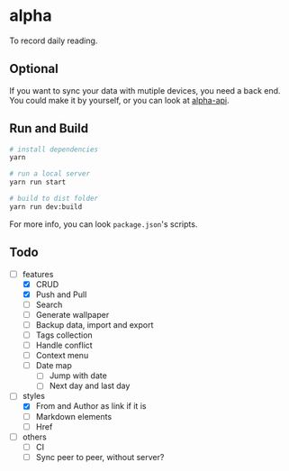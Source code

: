 # alpha

To record daily reading.

## Optional

If you want to sync your data with mutiple devices, you need a back end.
You could make it by yourself, or you can look at [alpha-api](https://github.com/xandeer/alpha-api).

## Run and Build

```bash
# install dependencies
yarn

# run a local server
yarn run start

# build to dist folder
yarn run dev:build
```

For more info, you can look `package.json`'s scripts.

## Todo

- [ ] features
  - [x] CRUD
  - [x] Push and Pull
  - [ ] Search
  - [ ] Generate wallpaper
  - [ ] Backup data, import and export
  - [ ] Tags collection
  - [ ] Handle conflict
  - [ ] Context menu
  - [ ] Date map
    - [ ] Jump with date
    - [ ] Next day and last day
- [ ] styles
  - [x] From and Author as link if it is
  - [ ] Markdown elements
  - [ ] Href
- [ ] others
  - [ ] CI
  - [ ] Sync peer to peer, without server?
